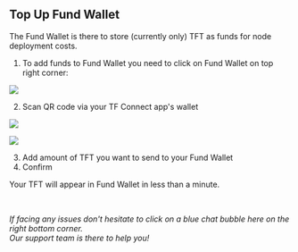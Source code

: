## Top Up Fund Wallet

The Fund Wallet is there to store (currently only) TFT as funds for node deployment costs.

1. To add funds to Fund Wallet you need to click on Fund Wallet on top right corner:

![](img/fund_wallet.png)

2. Scan QR code via your TF Connect app's wallet

![](img/fund_wallet_qr.png)

![](img/top_up.png)

3. Add amount of TFT you want to send to your Fund Wallet
4. Confirm

Your TFT will appear in Fund Wallet in less than a minute.

<br/>

_If facing any issues don't hesitate to click on a blue chat bubble here on the right bottom corner. 
<br/>
Our support team is there to help you!_


